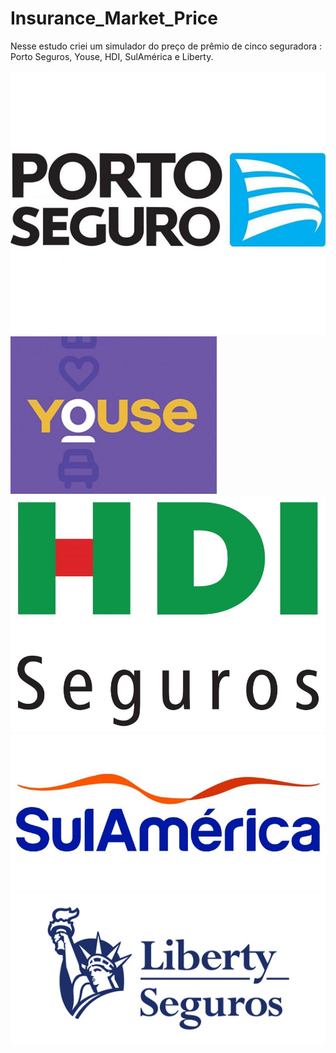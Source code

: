 # Insurance_Market_Price

Nesse estudo criei um simulador do preço de prêmio de cinco seguradora : Porto Seguros, Youse, HDI, SulAmérica e Liberty.

![alt-text-1](PORTO.jpg) ![alt-text-1](YOUSE.jpg) ![alt-text-1](HDI.jpg) ![alt-text-1](SULAMERICA.jpg) ![alt-text-1](LIBERTY.jpg) 

